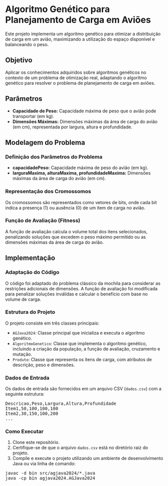 <!DOCTYPE html>
<html lang="en">
<head>
    <meta charset="UTF-8">
    <meta name="viewport" content="width=device-width, initial-scale=1.0">
    <title>Algoritmo Genético para Planejamento de Carga em Aviões</title>
</head>
<body>

<h1>Algoritmo Genético para Planejamento de Carga em Aviões</h1>

<p>Este projeto implementa um algoritmo genético para otimizar a distribuição de carga em um avião, maximizando a utilização do espaço disponível e balanceando o peso.</p>

<h2>Objetivo</h2>
<p>Aplicar os conhecimentos adquiridos sobre algoritmos genéticos no contexto de um problema de otimização real, adaptando o algoritmo genético para resolver o problema de planejamento de carga em aviões.</p>

<h2>Parâmetros</h2>
<ul>
    <li><strong>Capacidade de Peso:</strong> Capacidade máxima de peso que o avião pode transportar (em kg).</li>
    <li><strong>Dimensões Máximas:</strong> Dimensões máximas da área de carga do avião (em cm), representada por largura, altura e profundidade.</li>
</ul>

<h2>Modelagem do Problema</h2>

<h3>Definição dos Parâmetros do Problema</h3>
<ul>
    <li><strong>capacidadePeso:</strong> Capacidade máxima de peso do avião (em kg).</li>
    <li><strong>larguraMaxima, alturaMaxima, profundidadeMaxima:</strong> Dimensões máximas da área de carga do avião (em cm).</li>
</ul>

<h3>Representação dos Cromossomos</h3>
<p>Os cromossomos são representados como vetores de bits, onde cada bit indica a presença (1) ou ausência (0) de um item de carga no avião.</p>

<h3>Função de Avaliação (Fitness)</h3>
<p>A função de avaliação calcula o volume total dos itens selecionados, penalizando soluções que excedem o peso máximo permitido ou as dimensões máximas da área de carga do avião.</p>

<h2>Implementação</h2>

<h3>Adaptação do Código</h3>
<p>O código foi adaptado do problema clássico da mochila para considerar as restrições adicionais de dimensões. A função de avaliação foi modificada para penalizar soluções inválidas e calcular o benefício com base no volume de carga.</p>

<h3>Estrutura do Projeto</h3>
<p>O projeto consiste em três classes principais:</p>
<ul>
    <li><code>AGJava2024</code>: Classe principal que inicializa e executa o algoritmo genético.</li>
    <li><code>AlgoritmoGenetico</code>: Classe que implementa o algoritmo genético, incluindo a criação da população, a função de avaliação, cruzamento e mutação.</li>
    <li><code>Produto</code>: Classe que representa os itens de carga, com atributos de descrição, peso e dimensões.</li>
</ul>

<h3>Dados de Entrada</h3>
<p>Os dados de entrada são fornecidos em um arquivo CSV (<code>dados.csv</code>) com a seguinte estrutura:</p>
<pre>
Descricao,Peso,Largura,Altura,Profundidade
Item1,50,100,100,100
Item2,30,150,100,200
...
</pre>

<h3>Como Executar</h3>
<ol>
    <li>Clone este repositório.</li>
    <li>Certifique-se de que o arquivo <code>dados.csv</code> está no diretório raiz do projeto.</li>
    <li>Compile e execute o projeto utilizando um ambiente de desenvolvimento Java ou via linha de comando:</li>
</ol>
<pre>
javac -d bin src/agjava2024/*.java
java -cp bin agjava2024.AGJava2024
</pre>

</body>
</html>
